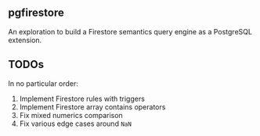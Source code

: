 ## pgfirestore

An exploration to build a Firestore semantics query engine as a PostgreSQL extension.

## TODOs

In no particular order:

1. Implement Firestore rules with triggers
2. Implement Firestore array contains operators
3. Fix mixed numerics comparison
4. Fix various edge cases around `NaN`